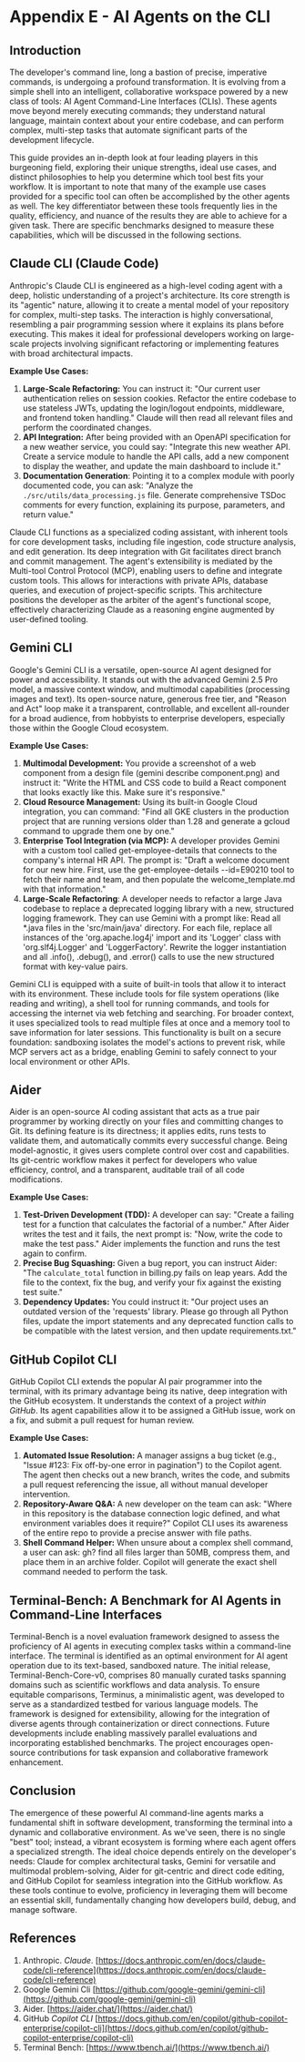 # Appendix E - AI Agents on the CLI

## Introduction

​​The developer's command line, long a bastion of precise, imperative commands, is undergoing a profound transformation. It is evolving from a simple shell into an intelligent, collaborative workspace powered by a new class of tools: AI Agent Command-Line Interfaces (CLIs). These agents move beyond merely executing commands; they understand natural language, maintain context about your entire codebase, and can perform complex, multi-step tasks that automate significant parts of the development lifecycle.

This guide provides an in-depth look at four leading players in this burgeoning field, exploring their unique strengths, ideal use cases, and distinct philosophies to help you determine which tool best fits your workflow. It is important to note that many of the example use cases provided for a specific tool can often be accomplished by the other agents as well. The key differentiator between these tools frequently lies in the quality, efficiency, and nuance of the results they are able to achieve for a given task. There are specific benchmarks designed to measure these capabilities, which will be discussed in the following sections.

## Claude CLI (Claude Code)

Anthropic's Claude CLI is engineered as a high-level coding agent with a deep, holistic understanding of a project's architecture. Its core strength is its "agentic" nature, allowing it to create a mental model of your repository for complex, multi-step tasks. The interaction is highly conversational, resembling a pair programming session where it explains its plans before executing. This makes it ideal for professional developers working on large-scale projects involving significant refactoring or implementing features with broad architectural impacts.

**Example Use Cases:**

1. **Large-Scale Refactoring:** You can instruct it: "Our current user authentication relies on session cookies. Refactor the entire codebase to use stateless JWTs, updating the login/logout endpoints, middleware, and frontend token handling." Claude will then read all relevant files and perform the coordinated changes.  
2. **API Integration:** After being provided with an OpenAPI specification for a new weather service, you could say: "Integrate this new weather API. Create a service module to handle the API calls, add a new component to display the weather, and update the main dashboard to include it."  
3. **Documentation Generation**: Pointing it to a complex module with poorly documented code, you can ask: "Analyze the `./src/utils/data_processing.js` file. Generate comprehensive TSDoc comments for every function, explaining its purpose, parameters, and return value."

Claude CLI functions as a specialized coding assistant, with inherent tools for core development tasks, including file ingestion, code structure analysis, and edit generation. Its deep integration with Git facilitates direct branch and commit management. The agent's extensibility is mediated by the Multi-tool Control Protocol (MCP), enabling users to define and integrate custom tools. This allows for interactions with private APIs, database queries, and execution of project-specific scripts. This architecture positions the developer as the arbiter of the agent's functional scope, effectively characterizing Claude as a reasoning engine augmented by user-defined tooling.

## Gemini CLI

Google's Gemini CLI is a versatile, open-source AI agent designed for power and accessibility. It stands out with the advanced Gemini 2.5 Pro model, a massive context window, and multimodal capabilities (processing images and text). Its open-source nature, generous free tier, and "Reason and Act" loop make it a transparent, controllable, and excellent all-rounder for a broad audience, from hobbyists to enterprise developers, especially those within the Google Cloud ecosystem.

**Example Use Cases:**

1. **Multimodal Development:** You provide a screenshot of a web component from a design file (gemini describe component.png) and instruct it: "Write the HTML and CSS code to build a React component that looks exactly like this. Make sure it's responsive."  
2. **Cloud Resource Management:** Using its built-in Google Cloud integration, you can command: "Find all GKE clusters in the production project that are running versions older than 1.28 and generate a gcloud command to upgrade them one by one."  
3. **Enterprise Tool Integration (via MCP):** A developer provides Gemini with a custom tool called get-employee-details that connects to the company's internal HR API. The prompt is: "Draft a welcome document for our new hire. First, use the get-employee-details --id=E90210 tool to fetch their name and team, and then populate the welcome_template.md with that information."  
4. **Large-Scale Refactoring**: A developer needs to refactor a large Java codebase to replace a deprecated logging library with a new, structured logging framework. They can use Gemini with a prompt like: Read all *.java files in the 'src/main/java' directory. For each file, replace all instances of the 'org.apache.log4j' import and its 'Logger' class with 'org.slf4j.Logger' and 'LoggerFactory'. Rewrite the logger instantiation and all .info(), .debug(), and .error() calls to use the new structured format with key-value pairs.

Gemini CLI is equipped with a suite of built-in tools that allow it to interact with its environment. These include tools for file system operations (like reading and writing), a shell tool for running commands, and tools for accessing the internet via web fetching and searching. For broader context, it uses specialized tools to read multiple files at once and a memory tool to save information for later sessions. This functionality is built on a secure foundation: sandboxing isolates the model's actions to prevent risk, while MCP servers act as a bridge, enabling Gemini to safely connect to your local environment or other APIs.

## Aider

Aider is an open-source AI coding assistant that acts as a true pair programmer by working directly on your files and committing changes to Git. Its defining feature is its directness; it applies edits, runs tests to validate them, and automatically commits every successful change. Being model-agnostic, it gives users complete control over cost and capabilities. Its git-centric workflow makes it perfect for developers who value efficiency, control, and a transparent, auditable trail of all code modifications.

**Example Use Cases:**

1. **Test-Driven Development (TDD):** A developer can say: "Create a failing test for a function that calculates the factorial of a number." After Aider writes the test and it fails, the next prompt is: "Now, write the code to make the test pass." Aider implements the function and runs the test again to confirm.  
2. **Precise Bug Squashing:** Given a bug report, you can instruct Aider: "The `calculate_total` function in billing.py fails on leap years. Add the file to the context, fix the bug, and verify your fix against the existing test suite."  
3. **Dependency Updates:** You could instruct it: "Our project uses an outdated version of the 'requests' library. Please go through all Python files, update the import statements and any deprecated function calls to be compatible with the latest version, and then update requirements.txt."

## GitHub Copilot CLI

GitHub Copilot CLI extends the popular AI pair programmer into the terminal, with its primary advantage being its native, deep integration with the GitHub ecosystem. It understands the context of a project *within GitHub*. Its agent capabilities allow it to be assigned a GitHub issue, work on a fix, and submit a pull request for human review.

**Example Use Cases:**

1. **Automated Issue Resolution:** A manager assigns a bug ticket (e.g., "Issue #123: Fix off-by-one error in pagination") to the Copilot agent. The agent then checks out a new branch, writes the code, and submits a pull request referencing the issue, all without manual developer intervention.  
2. **Repository-Aware Q\&A:** A new developer on the team can ask: "Where in this repository is the database connection logic defined, and what environment variables does it require?" Copilot CLI uses its awareness of the entire repo to provide a precise answer with file paths.  
3. **Shell Command Helper:** When unsure about a complex shell command, a user can ask: gh? find all files larger than 50MB, compress them, and place them in an archive folder. Copilot will generate the exact shell command needed to perform the task.

## Terminal-Bench: A Benchmark for AI Agents in Command-Line Interfaces

Terminal-Bench is a novel evaluation framework designed to assess the proficiency of AI agents in executing complex tasks within a command-line interface. The terminal is identified as an optimal environment for AI agent operation due to its text-based, sandboxed nature. The initial release, Terminal-Bench-Core-v0, comprises 80 manually curated tasks spanning domains such as scientific workflows and data analysis. To ensure equitable comparisons, Terminus, a minimalistic agent, was developed to serve as a standardized testbed for various language models. The framework is designed for extensibility, allowing for the integration of diverse agents through containerization or direct connections. Future developments include enabling massively parallel evaluations and incorporating established benchmarks. The project encourages open-source contributions for task expansion and collaborative framework enhancement.

## Conclusion

The emergence of these powerful AI command-line agents marks a fundamental shift in software development, transforming the terminal into a dynamic and collaborative environment. As we've seen, there is no single "best" tool; instead, a vibrant ecosystem is forming where each agent offers a specialized strength. The ideal choice depends entirely on the developer's needs: Claude for complex architectural tasks, Gemini for versatile and multimodal problem-solving, Aider for git-centric and direct code editing, and GitHub Copilot for seamless integration into the GitHub workflow. As these tools continue to evolve, proficiency in leveraging them will become an essential skill, fundamentally changing how developers build, debug, and manage software.

## References

1. Anthropic. *Claude*. [https://docs.anthropic.com/en/docs/claude-code/cli-reference](https://docs.anthropic.com/en/docs/claude-code/cli-reference)
2. Google Gemini Cli [https://github.com/google-gemini/gemini-cli](https://github.com/google-gemini/gemini-cli)
3. Aider. [https://aider.chat/](https://aider.chat/)  
4. GitHub *Copilot CLI* [https://docs.github.com/en/copilot/github-copilot-enterprise/copilot-cli](https://docs.github.com/en/copilot/github-copilot-enterprise/copilot-cli)  
5. Terminal Bench: [https://www.tbench.ai/](https://www.tbench.ai/)
